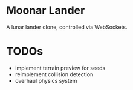 # Moonar Lander

A lunar lander clone, controlled via WebSockets.

# TODOs

* implement terrain preview for seeds
* reimplement collision detection
* overhaul physics system